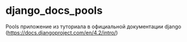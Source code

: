 # django_docs_pools
Pools приложение из туториала в официальной документации django (https://docs.djangoproject.com/en/4.2/intro/)

